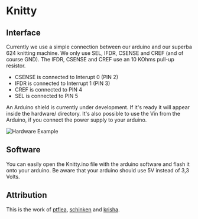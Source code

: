 # Knitty

## Interface

Currently we use a simple connection between our arduino and our superba 624 knitting machine. We only use SEL, IFDR, CSENSE and CREF (and of course GND).
The IFDR, CSENSE and CREF use an 10 KOhms pull-up resistor.

* CSENSE is connected to Interupt 0 (PIN 2)
* IFDR is connected to Interrupt 1 (PIN 3)
* CREF is connected to PIN 4
* SEL is connected to PIN 5

An Arduino shield is currently under development. If it's ready it will appear inside the hardware/ directory. It's also possible to use the Vin from the Arduino, if you connect the power supply to your arduino.

![Hardware Example](https://raw.githubusercontent.com/knitty/hardware-interface/master/hardware/example.png "Example Hardware")

## Software

You can easily open the Knitty.ino file with the arduino software and flash it onto your arduino. Be aware that your arduino should use 5V instead of 3,3 Volts.

## Attribution

This is the work of [ptflea](http://github.com/ptflea), [schinken](http://github.com/schinken) and [krisha](http://github.com/krisha).
